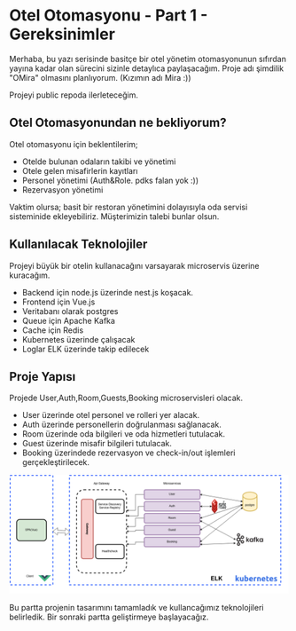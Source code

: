 # Otel Otomasyonu - Part 1 - Gereksinimler

Merhaba, bu yazı serisinde basitçe bir otel yönetim otomasyonunun sıfırdan yayına kadar olan sürecini sizinle detaylıca paylaşacağım. Proje adı şimdilik "OMira" olmasını planlıyorum. (Kızımın adı Mira :))

Projeyi public repoda ilerleteceğim.

## Otel Otomasyonundan ne bekliyorum?

Otel otomasyonu için beklentilerim;

- Otelde bulunan odaların takibi ve yönetimi
- Otele gelen misafirlerin kayıtları
- Personel yönetimi (Auth&Role. pdks falan yok :))
- Rezervasyon yönetimi

Vaktim olursa; basit bir restoran yönetimini dolayısıyla oda servisi sisteminide ekleyebiliriz. Müşterimizin talebi bunlar olsun.

## Kullanılacak Teknolojiler

Projeyi büyük bir otelin kullanacağını varsayarak microservis üzerine kuracağım.

- Backend için node.js üzerinde nest.js koşacak.
- Frontend için Vue.js
- Veritabanı olarak postgres
- Queue için Apache Kafka
- Cache için Redis
- Kubernetes üzerinde çalışacak
- Loglar ELK üzerinde takip edilecek

## Proje Yapısı

Projede User,Auth,Room,Guests,Booking microservisleri olacak.

- User üzerinde otel personel ve rolleri yer alacak.
- Auth üzerinde personellerin doğrulanması sağlanacak.
- Room üzerinde oda bilgileri ve oda hizmetleri tutulacak.
- Guest üzerinde misafir bilgileri tutulacak.
- Booking üzerindede rezervasyon ve check-in/out işlemleri gerçekleştirilecek.

![OMira Otel Otomasyonu](/images/blog/omira.png)

Bu partta projenin tasarımını tamamladık ve kullancağımız teknolojileri belirledik. Bir sonraki partta geliştirmeye başlayacağız.
